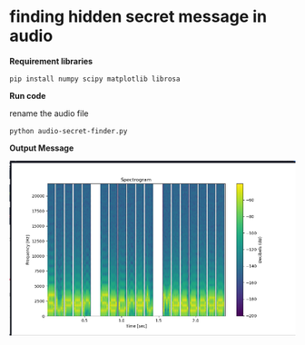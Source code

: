 # finding hidden secret message in audio 

**Requirement libraries**

```
pip install numpy scipy matplotlib librosa

```

**Run code**

rename the audio file

```
python audio-secret-finder.py

```

**Output Message**

![Screenshot_2](https://raw.githubusercontent.com/AATHILDUCKY/audio-secret-finder/main/secret-finder-output.png)
